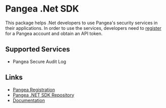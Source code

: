 # Pangea .Net SDK

This package helps .Net developers to use Pangea's security services in their applications. In order to use the services, developers need to [register](https://login.aws.us.pangea.cloud/signup) for a Pangea account and obtain an API token.

## Supported Services

- Pangea Secure Audit Log

## Links
- [Pangea Registration](https://login.aws.us.pangea.cloud/signup)
- [Pangea .NET SDK Repository](https://github.com/pangeacyber/pangea-dotnet)
- [Documentation](https://pangea.cloud/docs/sdk/csharp/)
